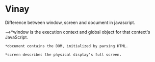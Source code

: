# Vinay

Difference between window, screen and document in javascript.


-->*window is the execution context and global object for that context's JavaScript.

    *document contains the DOM, initialized by parsing HTML.
   
    *screen describes the physical display's full screen. 
